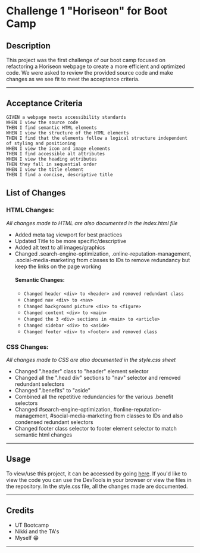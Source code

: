 # Challenge 1 "Horiseon" for Boot Camp

## **Description**

This project was the first challenge of our boot camp focused on refactoring a Horiseon webpage to create a more efficient and optimized code. We were asked to review the provided source code and make changes as we see fit to meet the acceptance criteria. 

---

## Acceptance Criteria
```
GIVEN a webpage meets accessibility standards
WHEN I view the source code
THEN I find semantic HTML elements
WHEN I view the structure of the HTML elements
THEN I find that the elements follow a logical structure independent of styling and positioning
WHEN I view the icon and image elements
THEN I find accessible alt attributes
WHEN I view the heading attributes
THEN they fall in sequential order
WHEN I view the title element
THEN I find a concise, descriptive title
```

## **List of Changes**

### HTML Changes: 
*All changes made to HTML are also documented in the index.html file*
- Added meta tag viewport for best practices
- Updated Title to be more specific/descriptive
- Added alt text to all images/graphics
- Changed .search-engine-optimization, .online-reputation-management, .social-media-marketing from classes to IDs to remove redundancy but keep the links on the page working
	#### Semantic Changes:
	- ` Changed header <div> to <header> and removed redundant class `
	- ` Changed nav <div> to <nav> `
	- ` Changed background picture <div> to <figure> `
	- ` Changed content <div> to <main> `
	- ` Changed the 3 <div> sections in <main> to <article> `
	- ` Changed sidebar <div> to <aside> `
	- ` Changed footer <div> to <footer> and removed class  `

### CSS Changes:
 *All changes made to CSS are also documented in the style.css sheet*
- Changed ".header" class to "header" element selector
- Changed all the ".head div" sections to "nav" selector and removed redundant selectors
- Changed ".benefits" to "aside" 
- Combined all the repetitive redundancies for the various .benefit selectors
- Changed #search-engine-optimization, #online-reputation-management, #social-media-marketing from classes to IDs and also condensed redundant selectors
- Changed footer class selector to footer element selector to match semantic html changes

---

## **Usage**

To view/use this project, it can be accessed by going [here](jwatkins28.github.io/Challenge-One-Horiseon). If you'd like to view the code you can use the DevTools in your browser or view the files in the repository. In the style.css file, all the changes made are documented.

---

## **Credits**

- UT Bootcamp
- Nikki and the TA's
- Myself 😁 

---